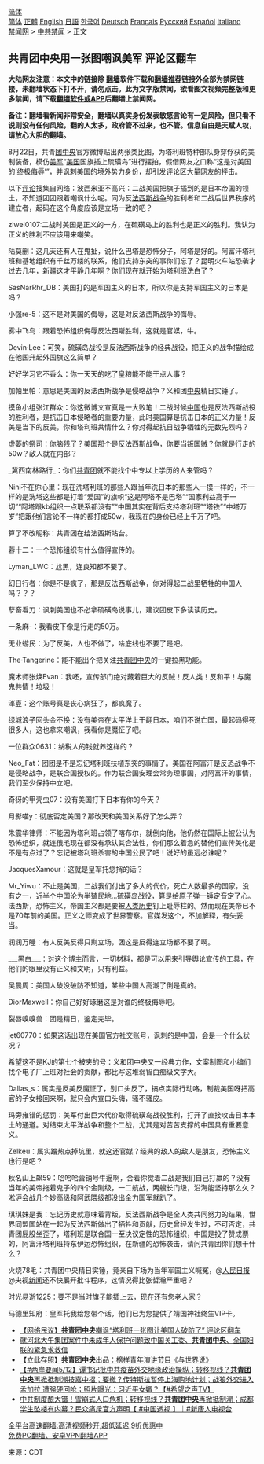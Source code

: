  <!-- 面包屑导航 --> <div class="breadcrumb"><!-- GTranslate: https://gtranslate.io/ -->  <div class="switcher notranslate">  <div class="selected">  <a href="#" onclick="return false;"> 简体</a>  </div>  <div class="option">  <a href="https://www.bannedbook.org" onclick="doGTranslate('zh-CN|zh-CN');jQuery('div.switcher div.selected a').html(jQuery(this).html());return false;" title="简体中文" class="nturl selected"> 简体</a>  <a href="https://www.bannedbook.org/zh-tw/" onclick="doGTranslate('zh-CN|zh-TW');jQuery('div.switcher div.selected a').html(jQuery(this).html());return false;" title="繁體中文" class="nturl"> 正體</a>  <a href="https://www.bannedbook.org/en/" onclick="doGTranslate('zh-CN|en');jQuery('div.switcher div.selected a').html(jQuery(this).html());return false;" title="English" class="nturl"> English</a>  <a href="https://www.bannedbook.org/ja/" onclick="doGTranslate('zh-CN|ja');jQuery('div.switcher div.selected a').html(jQuery(this).html());return false;" title="日本語" class="nturl"> 日語</a>  <a href="https://www.bannedbook.org/ko/" onclick="doGTranslate('zh-CN|ko');jQuery('div.switcher div.selected a').html(jQuery(this).html());return false;" title="한국어" class="nturl"> 한국어</a>  <a href="https://www.bannedbook.org/de/" onclick="doGTranslate('zh-CN|de');jQuery('div.switcher div.selected a').html(jQuery(this).html());return false;" title="Deutsch" class="nturl"> Deutsch</a>  <a href="https://www.bannedbook.org/fr/" onclick="doGTranslate('zh-CN|fr');jQuery('div.switcher div.selected a').html(jQuery(this).html());return false;" title="Français" class="nturl"> Français</a>  <a href="https://www.bannedbook.org/ru/" onclick="doGTranslate('zh-CN|ru');jQuery('div.switcher div.selected a').html(jQuery(this).html());return false;" title="Русский" class="nturl"> Русский</a>  <a href="https://www.bannedbook.org/es/" onclick="doGTranslate('zh-CN|es');jQuery('div.switcher div.selected a').html(jQuery(this).html());return false;" title="Español" class="nturl"> Español</a>  <a href="https://www.bannedbook.org/it/" onclick="doGTranslate('zh-CN|it');jQuery('div.switcher div.selected a').html(jQuery(this).html());return false;" title="Italiano" class="nturl"> Italiano</a>  </div>  </div>      <div class='breadcrumb-sub'><!-- Breadcrumb NavXT 6.3.0 --> <a href="https://www.bannedbook.org/" class="home">禁闻网</a> &gt; <a href="https://www.bannedbook.org/bnews/cbnews/" class="category">中共禁闻</a> &gt; 正文</div></div><h2>共青团中央用一张图嘲讽美军 评论区翻车</h2> <p class="notice"><b>大陆网友注意：本文中的链接除 <a href="https://github.com/bannedbook/fanqiang" >翻墙</a>软件下载和<a href="https://github.com/killgcd/justmysocks/blob/master/README.md">翻墙推荐</a>链接外全部为禁网链接，未翻墙状态下打不开，请勿点击。此为文字版禁闻，欲看图文视频完整版和更多禁闻，请下载<a href="https://github.com/bannedbook/fanqiang">翻墙软件或APP</a>后翻墙上禁闻网。</p><p>备注：翻墙看新闻非常安全，翻墙以真实身份发表敏感言论有一定风险，但只看不说则没有任何风险，翻的人太多，政府管不过来，也不管。信息自由是天赋人权，请放心大胆的翻墙。</b></p>  <div class="entry"> <p id="conimg">8月22日，共青<a href="https://www.bannedbook.org/bnews/tag/%E5%9B%A2%E4%B8%AD%E5%A4%AE/" class="st_tag internal_tag" rel="tag" title="标签 团中央 下的日志">团中央</a>官方微博贴出两张类比图，为塔利班特种部队身穿俘获的美制装备，模仿<a href="https://www.bannedbook.org/bnews/tag/%e7%be%8e%e5%86%9b/" class="st_tag internal_tag" rel="tag" title="标签 美军 下的日志">美军</a>“<a href="https://www.bannedbook.org/bnews/tag/%e7%be%8e%e5%9b%bd/" class="st_tag internal_tag" rel="tag" title="标签 美国 下的日志">美国</a>国旗插上硫磺岛”进行摆拍，假借网友之口称“这是对美国的‘终极侮辱’”，并讽刺美国的境外势力身份，却引发评论区大量网友的抨击。</p> <p>以下<span class='wp_keywordlink_affiliate'><a href="https://www.bannedbook.org/bnews/comments/" title="新闻评论" target="_blank">评论</a></span>搜集自网络：波西米亚不高兴：二战美国把旗子插到的是日本帝国的领土，不知道团团跟着嘲讽什么呢。同为反<a href="https://www.bannedbook.org/bnews/tag/%e6%b3%95%e8%a5%bf%e6%96%af/" class="st_tag internal_tag" rel="tag" title="标签 法西斯 下的日志">法西斯</a><a href="https://www.bannedbook.org/bnews/tag/%E6%88%98%E4%BA%89/" class="st_tag internal_tag" rel="tag" title="标签 战争 下的日志">战争</a>的胜利者和二战后世界秩序的建立者，起码在这个角度应该是立场一致的吧？</p> <p>ziwei0107:二战时美国是正义的一方，在硫磺岛上的胜利也是正义的胜利。我认为正义的胜利不应该用来嘲笑。</p> <p>陆莫删：这几天还有人在鬼扯，说什么巴塔是恐怖分子，阿塔是好的。阿富汗塔利班和基地组织有千丝万缕的联系，他们支持东突的事你们忘了？昆明火车站恐袭才过去几年，新疆这才平静几年啊？你们现在就开始为塔利班洗白了？</p> <p>SasNarRhr_DB：美国打的是军国主义的日本，所以你是支持军国主义的日本是吗？</p> <p>小强re-5：这不是对美国的侮辱，这是对反法西斯战争的侮辱。</p> <p>雾中飞鸟：跟着恐怖组织侮辱反法西斯胜利，这就是官媒，牛。</p> <p>Devin·Lee：可笑，硫磺岛战役是反法西斯战争的经典战役，把正义的战争描绘成在他国升起外国旗这么简单？</p> <p>好好学习它不香么：你一天天的吃了皇粮能不能干点人事？</p> <p>加帕里帕：意思是美国的反法西斯战争是侵略战争？义和团<a href="https://www.bannedbook.org/bnews/tag/%E4%B8%AD%E5%A4%AE/" class="st_tag internal_tag" rel="tag" title="标签 中央 下的日志">中央</a>精日实锤了。</p> <p>摸鱼小组张江群众：你这微博文宣真是一大败笔！二战时候<span class='wp_keywordlink_affiliate'><a href="https://www.bannedbook.org/" title="中国" target="_blank">中国</a></span>也是反法西斯战役的胜利者，是抗击日本侵略者的重要力量，此时美国算是抗击日本的正义力量！反美是当下的反美，你和塔利班共情什么？你对得起抗日战争牺牲的无数先烈吗？</p> <p>虚萎的祭司：你脑残了？美国那个是反法西斯战争，你要当叛国贼？你就是行走的50w？敌人就在内部？</p>  <p>_冀西南林路行_：你们<a href="https://www.bannedbook.org/bnews/tag/%e5%85%b1%e9%9d%92%e5%9b%a2/" class="st_tag internal_tag" rel="tag" title="标签 共青团 下的日志">共青团</a>就不能找个中专以上学历的人来管吗？</p> <p>Nini不在你心里：现在洗塔利班的那些人跟当年洗日本的那些人一摸一样的，不一样的是洗塔这些都是打着“爱国”的旗帜“这是阿塔不是巴塔”“国家利益高于一切”“阿塔跟kb组织一点联系都没有”“中国其实在背后支持塔利班”“塔铁”“中塔万岁”把跟他们言论不一样的都打成50w，我现在的身价已经上千万了吧。</p> <p>算了不改昵称：共青团在给法西斯站台。</p> <p>蓉十二：一个恐怖组织有什么值得宣传的。</p> <p>Lyman_LWC：尬黑，连良知都不要了。</p> <p>幻日行者：你是不是疯了，那是反法西斯战争，你对得起二战里牺牲的中国人吗？？？</p> <p>孽畜看刀：讽刺美国也不必拿硫磺岛说事儿，建议团皮下多读读历史。</p> <p>一条麻-：我看皮下像是行走的50万。</p> <p>无业蝣民：为了反美，人也不做了，啥底线也不要了是吧。</p> <p>The·Tangerine：能不能出个把关注<a href="https://www.bannedbook.org/bnews/tag/%E5%85%B1%E9%9D%92%E5%9B%A2%E4%B8%AD%E5%A4%AE/" class="st_tag internal_tag" rel="tag" title="标签 共青团中央 下的日志">共青团中央</a>的一键拉黑功能。</p> <p>魔术师张焕Evan：我呸，宣传部门绝对藏着巨大的反贼！反人类！反和平！与魔鬼共情！垃圾！</p> <p>溄壴：这个账号真是丧心病狂了，都疯魔了。</p>  <p>绿城浪子回头金不换：没有美帝在太平洋上干翻日本，咱们不说亡国，最起码得死很多人，这也拿来嘲讽，我看你是魔怔了吧。</p> <p>一位群众0631：纳税人的钱就养这样的？</p> <p>Neo_Fat：团团是不是忘记塔利班扶植东突的事情了。美国在阿富汗是反恐战争不是侵略战争，是联合国授权的。作为联合国安理会常务理事国，对阿富汗的事情，我们至少保持中立吧。</p> <p>奇犽的甲壳虫07：没有美国打下日本有你的今天？</p> <p>月影喵y：彻底否定美国？那改天和美国关系好了怎么弄？</p> <p>朱震华律师：不能因为塔利班占领了喀布尔，就倒向他，他仍然在国际上被公认为恐怖组织，就连俄毛现在都没有承认其合法性，你们那么着急的替他们宣传美化是不是有点过了？忘记被塔利班杀害的中国公民了吧！说好的虽远必诛呢？</p> <p>JacquesXamour：这就是皇军托您捎的话？</p> <p>Mr_Yiwu：不止是美国，二战我们付出了多大的代价，死亡人数最多的国家，没有之一，近半个中国沦为半殖民地…硫磺岛战役，算是给原子弹一锤定音定了心。法西斯，恐怖主义，帝国主义都是要被<span class='wp_keywordlink'><a href="https://www.bannedbook.org/forum3/topic1750.html" title="考古学禁区-被掩藏的人类历史" target="_blank">人类历史</a></span>钉上耻辱柱的。然而现在美帝已不是70年前的美国。正义之师变成了世界警察。官媒发这个，不加解释，有失妥当。</p> <p>润润万睡：有人反美反得只剩立场，团这是反得连立场都不要了啊。</p> <p>___黑白___：对这个博主而言，一切材料，都是可以用来引导舆论宣传的工具，在他们的眼里没有正义和文明，只有利益。</p> <p>吴晨周：美国人破没破防不知道，某些中国人高潮了倒是真的。</p> <p>DiorMaxwell：你自己好好琢磨这是对谁的终极侮辱吧。</p>  <p>裂唇嗅嗅兽：团是精日，鉴定完毕。</p> <p>jet60770：如果这话出现在美国官方社交账号，讽刺的是中国，会是一个什么状况？</p> <p>希望这不是KJ的第七个被夹的号：义和团中央又一经典力作，文案制图和小编们找个电子厂上班对社会的贡献，都比写这堆弱智白痴级文字大。</p> <p>Dallas_s：属实是反美反魔怔了，别口头反了，搞点实际行动咯，制裁美国呀把高官的子女接回来啊，就只会内宣口头嗨，骚不骚皮。</p> <p>玛旁雍错的惩罚：美军付出巨大代价取得硫磺岛战役胜利，打开了直接攻击日本本土的通道。对结束太平洋战争和整个二战，尤其是对苦苦支撑的中国具有重要意义。</p> <p>Zelkeu：属实蹭热点掉坑里，就这还官媒？经典的敌人的敌人是朋友，恐怖主义也行是吧？</p> <p>秋名山上飙59：哈哈哈营销号牛逼啊，合着你觉着二战是我们自己打赢的？没有当年的美帝拖着鬼子的四个金刚级，一二航战，两艘长门级，沿海能坚持那么久？淞沪会战几个妙高级和阿武隈级都没出全力国军就趴了。</p> <p>琪琪妹是我：忘记历史就意味着背叛，反法西斯战争是全人类共同努力的结果，世界同盟国站在一起为反法西斯做出了牺牲和贡献，历史曾经发生过，不可否定，共青团屁股坐歪了，塔利班是联合国一至决议定性的恐怖组织，中国是投了赞成票的，阿富汗塔利班持东伊运恐怖组织，在新疆的恐怖袭击，请问共青团你们想干什么？</p> <p>火烧78毛：共青团中央精日实锤，竟亲自下场为当年军国主义喊冤，@<span class='wp_keywordlink'><a href="https://www.bannedbook.org/forum2/topic109.html" title="透视人民日报" target="_blank">人民日报</a></span>@央视<span class='wp_keywordlink_affiliate'><a href="https://www.bannedbook.org/" title="新闻">新闻</a></span>还不快展开批斗程序，这情况得比张哲瀚严重吧？</p> <p>时光易逝1225：要不是当时旗子能插上去，现在还有您老人家？</p> <p>马德里知府：皇军托我给您带个话，他们已为您提供了靖国神社终生VIP卡。</p> <ul class='op-related-articles' title='相关阅读'> <li><a href='https://www.bannedbook.org/bnews/baitai/20210825/1612755.html' target='_blank'>【网络民议】<b>共青团中央</b>嘲讽“塔利班一张图让美国人破防了” 评论区翻车</a></li> <li><a href='https://www.bannedbook.org/bnews/weiquan/20210611/1564782.html' target='_blank'>就河北大午集团案件中未成年人保护问题致中国关工委&#12289;<b>共青团中央</b>&#12289;全国妇联的紧急求救信</a></li> <li><a href='https://www.bannedbook.org/bnews/baitai/20210518/1548936.html' target='_blank'>【立此存照】<b>共青团中央</b>出品：榜样青年演讲节目《与世界说》</a></li> <li><a href='https://www.bannedbook.org/bnews/comments/20210512/1545017.html' target='_blank'>【#两岸要闻5/12】谭书记批中共疫苗外交地缘政治操纵；转移视线？<b>共青团中央</b>再掀抵制潮技嘉中招；要撤？传特斯拉暂停上海购地计划；战狼外交进入孟加拉 遭强硬回呛；照片曝光：习近平女婿？【#希望之声TV】</a></li> <li><a href='https://www.bannedbook.org/bnews/bannedvideo/20210512/1544809.html' target='_blank'>中共制度酿大错！雪崩式人口危机；转移视线？<b>共青团中央</b>再掀抵制潮；成都学生坠楼有内幕？民众痛斥官方声明【 #中国透视 】｜#新唐人电视台</a></li> </ul> <p class="texttj"> <a href="https://github.com/bannedbook/fanqiang/wiki/V2ray%E6%9C%BA%E5%9C%BA" target="_blank">全平台高速翻墙:高清视频秒开,超低延迟,9折优惠中</a><br/> <a href="https://github.com/bannedbook/fanqiang/wiki/%E7%A6%81%E9%97%BB%E7%BD%91%E5%AE%89%E5%8D%93%E7%BF%BB%E5%A2%99%E6%96%B0%E9%97%BBAPP" target="_blank">免费PC翻墙、安卓VPN翻墙APP</a></p> <p> 来源：CDT </p><a name='sharetosocial'></a>  <div style="margin-bottom:5px;padding-bottom:5px;clear:both"> <div id="archive-pix-1" class="banner-ads"> <!-- AuctionX Display platform tag START --> <div id="26318x728x90x621x_ADSLOT2" clicktrack="%%CLICK_URL_ESC%%"></div> <!-- AuctionX Display platform tag END --> </div> <div id="archive-pix-2" class="banner-ads"> <!-- AuctionX Display platform tag START --> <div id="26315x300x250x621x_ADSLOT2" clicktrack="%%CLICK_URL_ESC%%"></div> <!-- AuctionX Display platform tag END --> </div> </div>  <div id="archive-pix-1" class="banner-ads"> <!-- AuctionX Display platform tag START --> <div id="26318x728x90x621x_ADSLOT3" clicktrack="%%CLICK_URL_ESC%%"></div> <!-- AuctionX Display platform tag END --> </div> </div><!--END ENTRY--> 